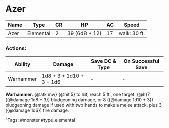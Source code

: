 # Azer

| Name | Type | CR | HP | AC | Speed |
|------|------|----|----|----|-------|
| Azer | Elemental | 2 | 39 (6d8 + 12) | 17 | walk: 30 ft. |

### Actions:

| Ability | Damage | Save DC & Type | On Successful Save |
|---------|--------|----------------|--------------------|
| Warhammer | 1d8 + 3 + 1d10 + 3 + 1d6 | - | - |


**Warhammer.** {@atk mw} {@hit 5} to hit, reach 5 ft., one target. {@h}7 ({@damage 1d8 + 3}) bludgeoning damage, or 8 ({@damage 1d10 + 3}) bludgeoning damage if used with two hands to make a melee attack, plus 3 ({@damage 1d6}) fire damage.

^Tags: #monster #type_elemental